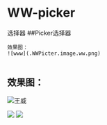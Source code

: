 # WW-picker
选择器
##Picker选择器
```
效果图：  
![www](.WWPicter.image.ww.png)


```
## 效果图：  
![王威](http://www.baidu.com/img/bdlogo.gif)
 
 ![](.ww.png)
![](.WWPicter.image.ww.png)
